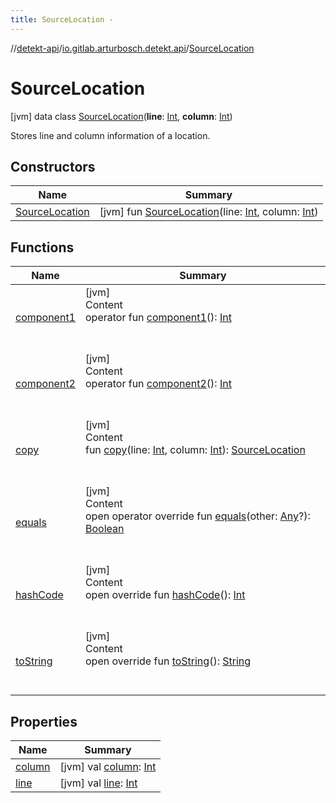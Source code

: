 ```yaml
---
title: SourceLocation -
---
```

//[detekt-api](../../index.md)/[io.gitlab.arturbosch.detekt.api](../index.md)/[SourceLocation](index.md)



# SourceLocation  
 [jvm] data class [SourceLocation](index.md)(**line**: [Int](https://kotlinlang.org/api/latest/jvm/stdlib/kotlin/-int/index.html), **column**: [Int](https://kotlinlang.org/api/latest/jvm/stdlib/kotlin/-int/index.html))

Stores line and column information of a location.

   


## Constructors  
  
|  Name|  Summary| 
|---|---|
| <a name="io.gitlab.arturbosch.detekt.api/SourceLocation/SourceLocation/#kotlin.Int#kotlin.Int/PointingToDeclaration/"></a>[SourceLocation](-source-location.md)| <a name="io.gitlab.arturbosch.detekt.api/SourceLocation/SourceLocation/#kotlin.Int#kotlin.Int/PointingToDeclaration/"></a> [jvm] fun [SourceLocation](-source-location.md)(line: [Int](https://kotlinlang.org/api/latest/jvm/stdlib/kotlin/-int/index.html), column: [Int](https://kotlinlang.org/api/latest/jvm/stdlib/kotlin/-int/index.html))   <br>


## Functions  
  
|  Name|  Summary| 
|---|---|
| <a name="io.gitlab.arturbosch.detekt.api/SourceLocation/component1/#/PointingToDeclaration/"></a>[component1](component1.md)| <a name="io.gitlab.arturbosch.detekt.api/SourceLocation/component1/#/PointingToDeclaration/"></a>[jvm]  <br>Content  <br>operator fun [component1](component1.md)(): [Int](https://kotlinlang.org/api/latest/jvm/stdlib/kotlin/-int/index.html)  <br><br><br>
| <a name="io.gitlab.arturbosch.detekt.api/SourceLocation/component2/#/PointingToDeclaration/"></a>[component2](component2.md)| <a name="io.gitlab.arturbosch.detekt.api/SourceLocation/component2/#/PointingToDeclaration/"></a>[jvm]  <br>Content  <br>operator fun [component2](component2.md)(): [Int](https://kotlinlang.org/api/latest/jvm/stdlib/kotlin/-int/index.html)  <br><br><br>
| <a name="io.gitlab.arturbosch.detekt.api/SourceLocation/copy/#kotlin.Int#kotlin.Int/PointingToDeclaration/"></a>[copy](copy.md)| <a name="io.gitlab.arturbosch.detekt.api/SourceLocation/copy/#kotlin.Int#kotlin.Int/PointingToDeclaration/"></a>[jvm]  <br>Content  <br>fun [copy](copy.md)(line: [Int](https://kotlinlang.org/api/latest/jvm/stdlib/kotlin/-int/index.html), column: [Int](https://kotlinlang.org/api/latest/jvm/stdlib/kotlin/-int/index.html)): [SourceLocation](index.md)  <br><br><br>
| <a name="kotlin/Any/equals/#kotlin.Any?/PointingToDeclaration/"></a>[equals](../../io.gitlab.arturbosch.detekt.api.internal/-yaml-config/-companion/index.md#%5Bkotlin%2FAny%2Fequals%2F%23kotlin.Any%3F%2FPointingToDeclaration%2F%5D%2FFunctions%2F-931080397)| <a name="kotlin/Any/equals/#kotlin.Any?/PointingToDeclaration/"></a>[jvm]  <br>Content  <br>open operator override fun [equals](../../io.gitlab.arturbosch.detekt.api.internal/-yaml-config/-companion/index.md#%5Bkotlin%2FAny%2Fequals%2F%23kotlin.Any%3F%2FPointingToDeclaration%2F%5D%2FFunctions%2F-931080397)(other: [Any](https://kotlinlang.org/api/latest/jvm/stdlib/kotlin/-any/index.html)?): [Boolean](https://kotlinlang.org/api/latest/jvm/stdlib/kotlin/-boolean/index.html)  <br><br><br>
| <a name="kotlin/Any/hashCode/#/PointingToDeclaration/"></a>[hashCode](../../io.gitlab.arturbosch.detekt.api.internal/-yaml-config/-companion/index.md#%5Bkotlin%2FAny%2FhashCode%2F%23%2FPointingToDeclaration%2F%5D%2FFunctions%2F-931080397)| <a name="kotlin/Any/hashCode/#/PointingToDeclaration/"></a>[jvm]  <br>Content  <br>open override fun [hashCode](../../io.gitlab.arturbosch.detekt.api.internal/-yaml-config/-companion/index.md#%5Bkotlin%2FAny%2FhashCode%2F%23%2FPointingToDeclaration%2F%5D%2FFunctions%2F-931080397)(): [Int](https://kotlinlang.org/api/latest/jvm/stdlib/kotlin/-int/index.html)  <br><br><br>
| <a name="io.gitlab.arturbosch.detekt.api/SourceLocation/toString/#/PointingToDeclaration/"></a>[toString](to-string.md)| <a name="io.gitlab.arturbosch.detekt.api/SourceLocation/toString/#/PointingToDeclaration/"></a>[jvm]  <br>Content  <br>open override fun [toString](to-string.md)(): [String](https://kotlinlang.org/api/latest/jvm/stdlib/kotlin/-string/index.html)  <br><br><br>


## Properties  
  
|  Name|  Summary| 
|---|---|
| <a name="io.gitlab.arturbosch.detekt.api/SourceLocation/column/#/PointingToDeclaration/"></a>[column](column.md)| <a name="io.gitlab.arturbosch.detekt.api/SourceLocation/column/#/PointingToDeclaration/"></a> [jvm] val [column](column.md): [Int](https://kotlinlang.org/api/latest/jvm/stdlib/kotlin/-int/index.html)   <br>
| <a name="io.gitlab.arturbosch.detekt.api/SourceLocation/line/#/PointingToDeclaration/"></a>[line](line.md)| <a name="io.gitlab.arturbosch.detekt.api/SourceLocation/line/#/PointingToDeclaration/"></a> [jvm] val [line](line.md): [Int](https://kotlinlang.org/api/latest/jvm/stdlib/kotlin/-int/index.html)   <br>

